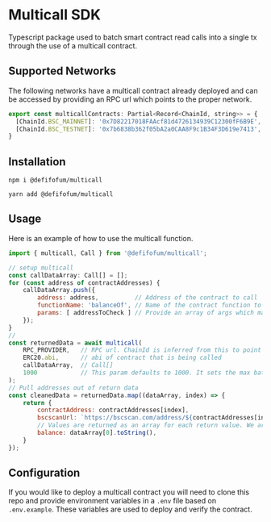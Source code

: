# Multicall SDK

Typescript package used to batch smart contract read calls into a single tx through the use of a multicall contract.   

## Supported Networks
The following networks have a multicall contract already deployed and can be accessed by providing an RPC url which points to the proper network. 

```javascript
export const multicallContracts: Partial<Record<ChainId, string>> = {
  [ChainId.BSC_MAINNET]: '0x7D82217018FAAcf81d4726134939C12300fF6B9E',
  [ChainId.BSC_TESTNET]: '0x7b6838b362f05bA2a0CAA8F9c1B34F3D619e7413',
}
```

<!-- TODO: 
* Ethereum 
* Polygon
* Avax
 -->

## Installation
```
npm i @defifofum/multicall

yarn add @defifofum/multicall
```

## Usage
Here is an example of how to use the multicall function.

```javascript
import { multicall, Call } from '@defifofum/multicall';

// setup multicall
const callDataArray: Call[] = [];
for (const address of contractAddresses) {
    callDataArray.push({
        address: address,          // Address of the contract to call
        functionName: 'balanceOf', // Name of the contract function to call
        params: [ addressToCheck ] // Provide an array of args which map to arg0, arg1, argN
    });
}
// 
const returnedData = await multicall(
    RPC_PROVIDER,   // RPC url. ChainId is inferred from this to point to the proper contract
    ERC20.abi,      // abi of contract that is being called
    callDataArray,  // Call[]
    1000            // This param defaults to 1000. It sets the max batch limit per multicall call
);
// Pull addresses out of return data
const cleanedData = returnedData.map((dataArray, index) => {
    return {
        contractAddress: contractAddresses[index],
        bscscanUrl: `https://bscscan.com/address/${contractAddresses[index]}#readContract`,
        // Values are returned as an array for each return value. We are pulling out the singular balance variable here
        balance: dataArray[0].toString(),
    }
});
```


## Configuration
If you would like to deploy a multicall contract you will need to clone this repo and provide environment variables in a `.env` file based on `.env.example`. These variables are used to deploy and verify the contract. 